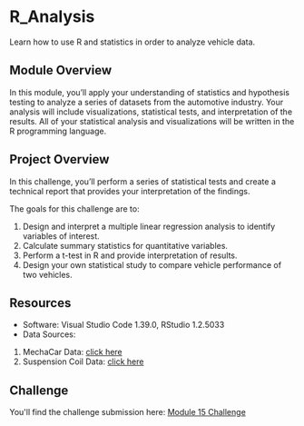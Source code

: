 # R_Analysis
Learn how to use R and statistics  in order to analyze vehicle data.

## Module Overview
In this module, you’ll apply your understanding of statistics and hypothesis testing to analyze a series of datasets from the automotive industry. Your analysis will include visualizations, statistical tests, and interpretation of the results. All of your statistical analysis and visualizations will be written in the R programming language.

## Project Overview
In this challenge, you’ll perform a series of statistical tests and create a technical report that provides your interpretation of the findings.

The goals for this challenge are to:
1. Design and interpret a multiple linear regression analysis to identify variables of interest.
2. Calculate summary statistics for quantitative variables.
3. Perform a t-test in R and provide interpretation of results.
4. Design your own statistical study to compare vehicle performance of two vehicles.

## Resources
- Software: Visual Studio Code 1.39.0, RStudio 1.2.5033
- Data Sources:
1. MechaCar Data: [click here](https://github.com/jbtrahin/R_Analysis/blob/master/Module15_Challenge/MechaCar_mpg.csv) 
2. Suspension Coil Data: [click here](https://github.com/jbtrahin/R_Analysis/blob/master/Module15_Challenge/Suspension_Coil.csv) 

## Challenge
You'll find the challenge submission here: [Module 15 Challenge](https://github.com/jbtrahin/R_Analysis/tree/master/Module15_Challenge)
